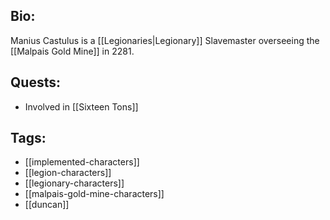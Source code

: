 ## Bio:

Manius Castulus is a [[Legionaries|Legionary]] Slavemaster overseeing the [[Malpais Gold Mine]] in 2281.

## Quests:

- Involved in [[Sixteen Tons]]

## Tags:

- [[implemented-characters]]
- [[legion-characters]]
- [[legionary-characters]]
- [[malpais-gold-mine-characters]]
- [[duncan]]